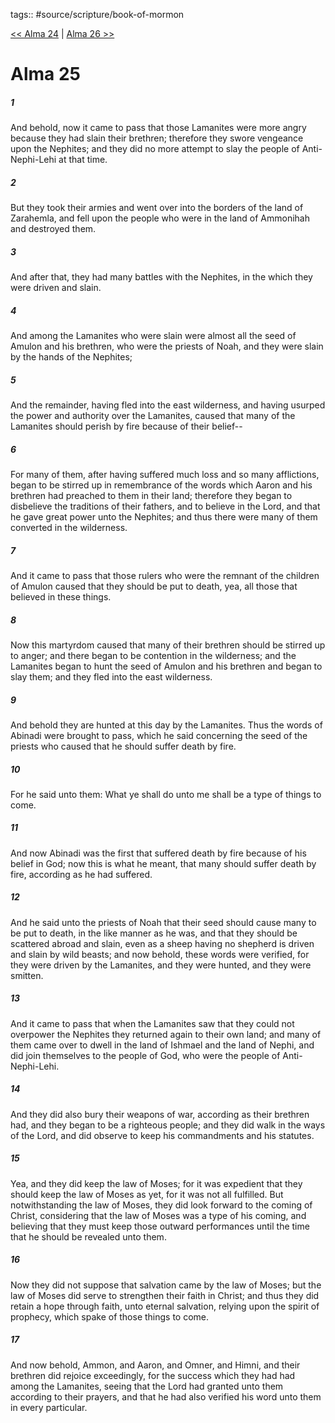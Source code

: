 tags:: #source/scripture/book-of-mormon

[<< Alma 24](/Book_of_Mormon/09_Alma/Alma_24.md) | [Alma 26 >>](/Book_of_Mormon/09_Alma/Alma_26.md)

# Alma 25

##### 1

And behold, now it came to pass that those Lamanites were more angry because they had slain their brethren; therefore they swore vengeance upon the Nephites; and they did no more attempt to slay the people of Anti-Nephi-Lehi at that time.

##### 2

But they took their armies and went over into the borders of the land of Zarahemla, and fell upon the people who were in the land of Ammonihah and destroyed them.

##### 3

And after that, they had many battles with the Nephites, in the which they were driven and slain.

##### 4

And among the Lamanites who were slain were almost all the seed of Amulon and his brethren, who were the priests of Noah, and they were slain by the hands of the Nephites;

##### 5

And the remainder, having fled into the east wilderness, and having usurped the power and authority over the Lamanites, caused that many of the Lamanites should perish by fire because of their belief--

##### 6

For many of them, after having suffered much loss and so many afflictions, began to be stirred up in remembrance of the words which Aaron and his brethren had preached to them in their land; therefore they began to disbelieve the traditions of their fathers, and to believe in the Lord, and that he gave great power unto the Nephites; and thus there were many of them converted in the wilderness.

##### 7

And it came to pass that those rulers who were the remnant of the children of Amulon caused that they should be put to death, yea, all those that believed in these things.

##### 8

Now this martyrdom caused that many of their brethren should be stirred up to anger; and there began to be contention in the wilderness; and the Lamanites began to hunt the seed of Amulon and his brethren and began to slay them; and they fled into the east wilderness.

##### 9

And behold they are hunted at this day by the Lamanites. Thus the words of Abinadi were brought to pass, which he said concerning the seed of the priests who caused that he should suffer death by fire.

##### 10

For he said unto them: What ye shall do unto me shall be a type of things to come.

##### 11

And now Abinadi was the first that suffered death by fire because of his belief in God; now this is what he meant, that many should suffer death by fire, according as he had suffered.

##### 12

And he said unto the priests of Noah that their seed should cause many to be put to death, in the like manner as he was, and that they should be scattered abroad and slain, even as a sheep having no shepherd is driven and slain by wild beasts; and now behold, these words were verified, for they were driven by the Lamanites, and they were hunted, and they were smitten.

##### 13

And it came to pass that when the Lamanites saw that they could not overpower the Nephites they returned again to their own land; and many of them came over to dwell in the land of Ishmael and the land of Nephi, and did join themselves to the people of God, who were the people of Anti-Nephi-Lehi.

##### 14

And they did also bury their weapons of war, according as their brethren had, and they began to be a righteous people; and they did walk in the ways of the Lord, and did observe to keep his commandments and his statutes.

##### 15

Yea, and they did keep the law of Moses; for it was expedient that they should keep the law of Moses as yet, for it was not all fulfilled. But notwithstanding the law of Moses, they did look forward to the coming of Christ, considering that the law of Moses was a type of his coming, and believing that they must keep those outward performances until the time that he should be revealed unto them.

##### 16

Now they did not suppose that salvation came by the law of Moses; but the law of Moses did serve to strengthen their faith in Christ; and thus they did retain a hope through faith, unto eternal salvation, relying upon the spirit of prophecy, which spake of those things to come.

##### 17

And now behold, Ammon, and Aaron, and Omner, and Himni, and their brethren did rejoice exceedingly, for the success which they had had among the Lamanites, seeing that the Lord had granted unto them according to their prayers, and that he had also verified his word unto them in every particular.
